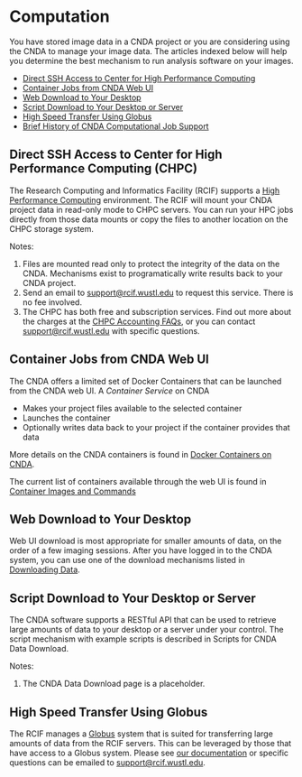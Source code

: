 # Computation

You have stored image data in a CNDA project or you are considering using the CNDA to manage your image data.
The articles indexed below will help you determine the best mechanism
to run analysis software on your images.

  - [Direct SSH Access to Center for High Performance Computing](#direct-ssh-access-to-center-for-high-performance-computing-chpc)
  - [Container Jobs from CNDA Web UI](#container-jobs-from-cnda-web-ui)
  - [Web Download to Your Desktop](#web-download-to-your-desktop)
  - [Script Download to Your Desktop or Server](#script-download-to-your-desktop-or-server)
  - [High Speed Transfer Using Globus](#high-speed-transfer-using-globus)
  - [Brief History of CNDA Computational Job Support](./Brief_Computation_History.md)

## Direct SSH Access to Center for High Performance Computing (CHPC)
The Research Computing and Informatics Facility (RCIF) supports a [High Performance Computing](https://www.mir.wustl.edu/research/core-resources/research-computing-and-informatics-facility/services-equipment/) environment.
The RCIF will mount your CNDA project data in read-only mode to CHPC servers.
You can run your HPC jobs directly from those data mounts or copy the files
to another location on the CHPC storage system.

Notes:
1. Files are mounted read only to protect the integrity of the data on the CNDA. Mechanisms exist to programatically write results back to your CNDA project.
2. Send an email to support@rcif.wustl.edu to request this service. There is no fee involved.
3. The CHPC has both free and subscription services.
Find out more about the charges at the [CHPC Accounting FAQs](https://docs.chpc.wustl.edu/rates/), or you can contact support@rcif.wustl.edu with specific questions.

## Container Jobs from CNDA Web UI
The CNDA offers a limited set of Docker Containers that can be launched
from the CNDA web UI.
A *Container Service* on CNDA
 * Makes your project files available to the selected container
 * Launches the container
 * Optionally writes data back to your project if the container provides that data

More details on the CNDA containers is found in [Docker Containers on CNDA](../CNDA_User_Guide_and_Tutorials/Docker_Containers_on_CNDA/Docker_Containers_on_CNDA.md).

The current list of containers available through the web UI is found in [Container Images and Commands](../Containers/Images_and_Commands.md)

## Web Download to Your Desktop
Web UI download is most appropriate for smaller amounts of data, on the order of a few imaging sessions.
After you have logged in to the CNDA system, you can use one of the download mechanisms listed in [Downloading Data](../CNDA_User_Guide_and_Tutorials/Downloading_Data/Downloading_Data.md).

## Script Download to Your Desktop or Server
The CNDA software supports a RESTful API that can be used to retrieve
large amounts of data to your desktop or a server under your control.
The script mechanism with example scripts is described in Scripts for CNDA Data Download.

Notes:
1. The CNDA Data Download page is a placeholder.

## High Speed Transfer Using Globus
The RCIF manages a [Globus](https://www.globus.org/data-transfer) system that
is suited for transferring large amounts of data from the RCIF servers.
This can be leveraged by those that have access to a Globus system.
Please see [our documentation](https://docs.chpc.wustl.edu/getting-started/globus/) or specific questions can be emailed to support@rcif.wustl.edu.

